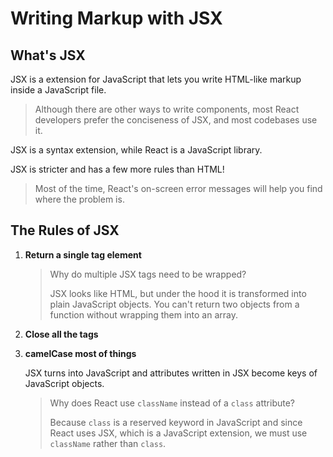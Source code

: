 # Writing Markup with JSX

## What's JSX

JSX is a extension for JavaScript that lets you write HTML-like markup inside a JavaScript file.

> Although there are other ways to write components, most React developers prefer the conciseness of JSX, and most codebases use it.

JSX is a syntax extension, while React is a JavaScript library.

JSX is stricter and has a few more rules than HTML!

> Most of the time, React's on-screen error messages will help you find where the problem is.

## The Rules of JSX

1. **Return a single tag element**

    > Why do multiple JSX tags need to be wrapped?
    > 
    > JSX looks like HTML, but under the hood it is transformed into plain JavaScript objects.
    > You can't return two objects from a function without wrapping them into an array.

2. **Close all the tags**

3. **camelCase most of things**

    JSX turns into JavaScript and attributes written in JSX become keys of JavaScript objects.

    > Why does React use `className` instead of a `class` attribute?
    >
    > Because `class` is  a reserved keyword in JavaScript and since React uses JSX, which is a JavaScript extension, we must use `className` rather than `class`.
